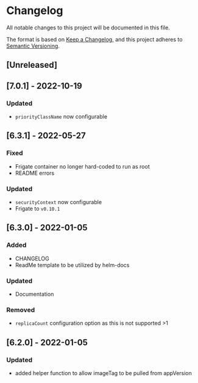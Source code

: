 # Changelog
All notable changes to this project will be documented in this file.

The format is based on [Keep a Changelog](https://keepachangelog.com/en/1.0.0/),
and this project adheres to [Semantic Versioning](https://semver.org/spec/v2.0.0.html).

## [Unreleased]

## [7.0.1] - 2022-10-19
### Updated
- `priorityClassName` now configurable

## [6.3.1] - 2022-05-27
### Fixed
- Frigate container no longer hard-coded to run as root
- README errors
### Updated
- `securityContext` now configurable
- Frigate to `v0.10.1`

## [6.3.0] - 2022-01-05
### Added
- CHANGELOG
- ReadMe template to be utilized by helm-docs
### Updated
- Documentation
### Removed
- `replicaCount` configuration option as this is not supported >1

## [6.2.0] - 2022-01-05
### Updated
- added helper function to allow imageTag to be pulled from appVersion
